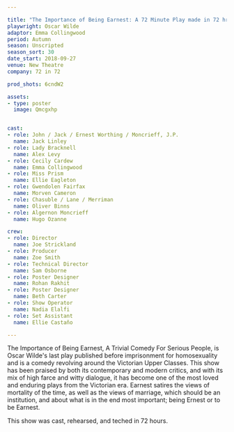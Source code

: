 ```yaml
---

title: "The Importance of Being Earnest: A 72 Minute Play made in 72 hrs"
playwright: Oscar Wilde
adaptor: Emma Collingwood
period: Autumn
season: Unscripted
season_sort: 30
date_start: 2018-09-27
venue: New Theatre
company: 72 in 72

prod_shots: 6cndW2

assets:
- type: poster
  image: Qmcgxhp


cast:
- role: John / Jack / Ernest Worthing / Moncrieff, J.P.
  name: Jack Linley
- role: Lady Bracknell
  name: Alex Levy
- role: Cecily Cardew 
  name: Emma Collingwood
- role: Miss Prism
  name: Ellie Eagleton
- role: Gwendolen Fairfax
  name: Morven Cameron
- role: Chasuble / Lane / Merriman
  name: Oliver Binns
- role: Algernon Moncrieff
  name: Hugo Ozanne

crew:
- role: Director
  name: Joe Strickland
- role: Producer
  name: Zoe Smith
- role: Technical Director
  name: Sam Osborne
- role: Poster Designer
  name: Rohan Rakhit
- role: Poster Designer
  name: Beth Carter
- role: Show Operator
  name: Nadia Elalfi 
- role: Set Assistant
  name: Ellie Castaño

---
```


The Importance of Being Earnest, A Trivial Comedy For Serious People, is Oscar Wilde's last play published before imprisonment for homosexuality and is a comedy revolving around the Victorian Upper Classes. This show has been praised by both its contemporary and modern critics, and with its mix of high farce and witty dialogue, it has become one of the most loved and enduring plays from the Victorian era. Earnest satires the views of mortality of the time, as well as the views of marriage, which should be an institution, and about what is in the end most important; being Ernest or to be Earnest.

This show was cast, rehearsed, and teched in 72 hours.
